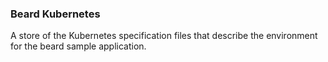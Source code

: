 ### Beard Kubernetes

A store of the Kubernetes specification files that describe the environment for the beard sample application.

